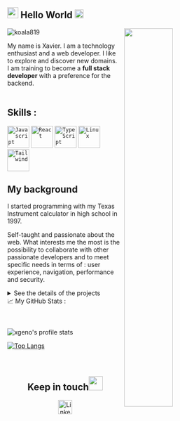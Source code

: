 <!--<img src="https://imgur.com/3kB6Cfg.jpg">-->
<h2><img src="https://imgur.com/CTPzCrS.gif" height=25px width=25px> Hello World <img src="https://imgur.com/TFzFv3D.gif" height=20px width=20px></h2>
<img src="https://imgur.com/Z9n1y5S.gif" height=47% width=47% align="right">
<p align="left"> <img src="https://komarev.com/ghpvc/?username=koala819" alt="koala819" /> </p>


My name is Xavier. I am a technology enthusiast and a web developer. I like to explore and discover new domains.<br>
I am training to become a **full stack developer** with a preference for the backend.<br><br>
## Skills :
<code><img height="50" src="https://img.icons8.com/color/2x/javascript.png" alt="Javascript"></code>
<code><img height="50" src="https://upload.wikimedia.org/wikipedia/commons/thumb/a/a7/React-icon.svg/langfr-1280px-React-icon.svg.png" alt="React"></code>
<code><img height="50" src="https://upload.wikimedia.org/wikipedia/commons/thumb/4/4c/Typescript_logo_2020.svg/512px-Typescript_logo_2020.svg.png" alt="TypeScript"></code>
<code><img height="50" src="https://img.icons8.com/color/96/000000/linux.png" alt="Linux"></code>
<code><img height="50" src="https://tailwindcss.com/_next/static/media/tailwindcss-logotype.128b6e12eb85d013bc9f80a917f57efe.svg" alt="Tailwind"></code>



## My background
I started programming with my Texas Instrument calculator in high school in 1997.

Self-taught and passionate about the web. What interests me the most is the possibility to collaborate with other passionate developers and to meet specific needs in terms of : user experience, navigation, performance and security.

<details>
  <summary>See the details of the projects</summary>

1. Cumuler les aides

   A friend of mine asked me to make a questionnaire to help people know the aids they can claim to renovate their house. After answering all the questions, the answers are sent to a google Doc so that my friend can exploit them and contact each person who answered the questionnaire. It's a complete and functional project where I subscribed to a domain name and took care of finding a host. [Come and try it](http://cumulerlesaides.fr)
</details>

<summary>📈 My GitHub Stats : </summary>
<br>
<br>
<p align="left"> <img align="left" alt="xgeno's profile stats" src="https://github-readme-stats.vercel.app/api?username=xgeno&show_icons=true&theme=default" alt="xgeno" />
<br>
  
  [![Top Langs](https://github-readme-stats.vercel.app/api/top-langs/?username=xgeno&layout=compact)](https://github.com/xgeno/github-readme-stats)

  <div align="center">
<br>
<h2>
Keep in touch<img src="https://github.com/tusharnankani/tusharnankani/blob/master/Assets/Handshake.gif" height="32px">
</h2>

[<img src="https://github.com/tusharnankani/tusharnankani/blob/master/Assets/Linkedin.svg" alt="Linkedin Logo" width="32">](https://www.linkedin.com/in/xavier-genolhac-79a98390/) 

</div>

